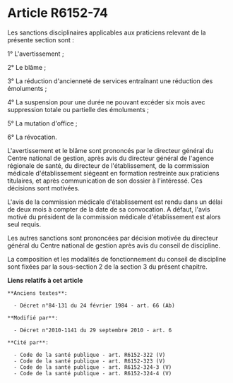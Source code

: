 # Article R6152-74

Les sanctions disciplinaires applicables aux praticiens relevant de la présente section sont :

1° L'avertissement ;

2° Le blâme ;

3° La réduction d'ancienneté de services entraînant une réduction des émoluments ;

4° La suspension pour une durée ne pouvant excéder six mois avec suppression totale ou partielle des émoluments ;

5° La mutation d'office ;

6° La révocation.

L'avertissement et le blâme sont prononcés par le directeur général du Centre national de gestion, après avis du directeur
général de l'agence régionale de santé, du directeur de l'établissement, de la commission médicale d'établissement siégeant
en formation restreinte aux praticiens titulaires, et après communication de son dossier à l'intéressé. Ces décisions sont
motivées. 

L'avis de la commission médicale d'établissement est rendu dans un délai de deux mois à compter de la date de sa convocation.
A défaut, l'avis motivé du président de la commission médicale d'établissement est alors seul requis.

Les autres sanctions sont prononcées par décision motivée du directeur général du Centre national de gestion après avis du
conseil de discipline.

La composition et les modalités de fonctionnement du conseil de discipline sont fixées par la sous-section 2 de la section 3
du présent chapitre.

**Liens relatifs à cet article**

	**Anciens textes**:

	  - Décret n°84-131 du 24 février 1984 - art. 66 (Ab)

	**Modifié par**:

	  - Décret n°2010-1141 du 29 septembre 2010 - art. 6

	**Cité par**:

	  - Code de la santé publique - art. R6152-322 (V)
	  - Code de la santé publique - art. R6152-323 (V)
	  - Code de la santé publique - art. R6152-324-3 (V)
	  - Code de la santé publique - art. R6152-324-4 (V)
